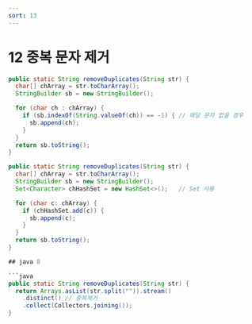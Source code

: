 ```yaml
---
sort: 13
---
```


# 12 중복 문자 제거

```java
public static String removeDuplicates(String str) {
  char[] chArray = str.toCharArray();
  StringBuilder sb = new StringBuilder();

  for (char ch : chArray) {
    if (sb.indexOf(String.valueOf(ch)) == -1) { // 해당 문자 없을 경우
      sb.append(ch);
    }
  }
  return sb.toString();
}
```

```java
public static String removeDuplicates(String str) {
  char[] chArray = str.toCharArray();
  StringBuilder sb = new StringBuilder();
  Set<Character> chHashSet = new HashSet<>();   // Set 사용

  for (char c: chArray) {
    if (chHashSet.add(c)) {
      sb.append(c);
    }
  }
  return sb.toString();
}

## java 8 

```java
public static String removeDuplicates(String str) {
  return Arrays.asList(str.split("")).stream()
    .distinct() // 중복제거
    .collect(Collectors.joining());
}
```
